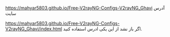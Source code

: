 https://mahyar5803.github.io/Free-V2rayNG-Configs-V2rayNG_Ghavi
آدرس سایت

https://mahyar5803.github.io/Free-V2rayNG-Configs-V2rayNG_Ghavi/index.html
اگر باز نشد از این یکی ادرس استفاده کنید.
